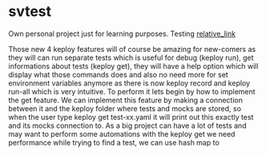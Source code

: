 # svtest
Own personal project just for learning purposes.
Testing [relative_link](folder/test.md)

Those new 4 keploy features will of course be amazing for new-comers as they will can run separate tests which is useful for debug (keploy run), get informations about tests (keploy get), they will have a help option which will display what those commands does and also no need more for set environment variables anymore as there is now keploy record and keploy run-all which is very intuitive. 
To perform it lets begin by how to implement the get feature. 
We can implement this feature by making a connection between it and the keploy folder where tests and mocks are stored, so when the user type keploy get test-xx.yaml it will print out this exactly test and its mocks connection to. As a big project can have a lot of tests and may want to perform some automations with the keploy get we need performance while trying to find a test, we can use hash map to 






